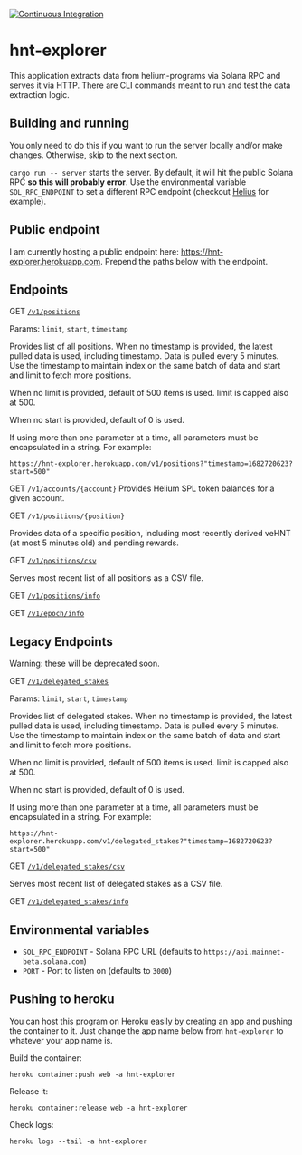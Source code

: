 [![Continuous Integration](https://github.com/lthiery/hnt-explorer/actions/workflows/rust.yml/badge.svg)](https://github.com/lthiery/hnt-explorer/actions/workflows/rust.yml)

# hnt-explorer

This application extracts data from helium-programs via Solana RPC and serves it via HTTP. There are CLI commands meant
to run and test the data extraction logic.

## Building and running

You only need to do this if you want to run the server locally and/or make changes. Otherwise, skip to the next section.

`cargo run -- server` starts the server. By default, it will hit the public Solana RPC **so this will probably error**. 
Use the environmental variable `SOL_RPC_ENDPOINT` to set a different RPC endpoint (checkout [Helius](https://www.helius.xyz/)
for example).

## Public endpoint

I am currently hosting a public endpoint here: https://hnt-explorer.herokuapp.com. 
Prepend the paths below with the endpoint.

## Endpoints 

GET [`/v1/positions`](https://hnt-explorer.herokuapp.com/v1/positions)

Params: `limit`, `start`, `timestamp`

Provides list of all positions. When no timestamp is provided, the latest pulled data is used, including timestamp.
Data is pulled every 5 minutes. Use the timestamp to maintain index on the same batch of data and start and limit to
fetch more positions.

When no limit is provided, default of 500 items is used. limit is capped also at 500.

When no start is provided, default of 0 is used.

If using more than one parameter at a time, all parameters must be encapsulated in a string. For example:

```
https://hnt-explorer.herokuapp.com/v1/positions?"timestamp=1682720623?start=500"
```

GET `/v1/accounts/{account}`
Provides Helium SPL token balances for a given account.

GET `/v1/positions/{position}`

Provides data of a specific position, including most recently derived veHNT (at most 5 minutes old) and pending rewards.

GET [`/v1/positions/csv`](https://hnt-explorer.herokuapp.com/v1/positions/csv)

Serves most recent list of all positions as a CSV file.

GET [`/v1/positions/info`](https://hnt-explorer.herokuapp.com/v1/delegated_stakes/info)

GET [`/v1/epoch/info`](https://hnt-explorer.herokuapp.com/v1/epoch/info)

## Legacy Endpoints

Warning: these will be deprecated soon.

GET [`/v1/delegated_stakes`](https://hnt-explorer.herokuapp.com/v1/delegated_stakes)

Params: `limit`, `start`, `timestamp`

Provides list of delegated stakes. When no timestamp is provided, the latest pulled data is used, including timestamp.
Data is pulled every 5 minutes. Use the timestamp to maintain index on the same batch of data and start and limit to
fetch more positions.

When no limit is provided, default of 500 items is used. limit is capped also at 500.

When no start is provided, default of 0 is used.

If using more than one parameter at a time, all parameters must be encapsulated in a string. For example:

```
https://hnt-explorer.herokuapp.com/v1/delegated_stakes?"timestamp=1682720623?start=500"
```

GET [`/v1/delegated_stakes/csv`](https://hnt-explorer.herokuapp.com/v1/delegated_stakes/csv)

Serves most recent list of delegated stakes as a CSV file.

GET [`/v1/delegated_stakes/info`](https://hnt-explorer.herokuapp.com/v1/delegated_stakes/info)

## Environmental variables

* `SOL_RPC_ENDPOINT` - Solana RPC URL (defaults to `https://api.mainnet-beta.solana.com`)
* `PORT` - Port to listen on (defaults to `3000`)

## Pushing to heroku

You can host this program on Heroku easily by creating an app and pushing the container to it. Just change the app name
below from `hnt-explorer` to whatever your app name is.

Build the container:
```
heroku container:push web -a hnt-explorer
```

Release it:
```
heroku container:release web -a hnt-explorer 
```

Check logs:
```
heroku logs --tail -a hnt-explorer
```
